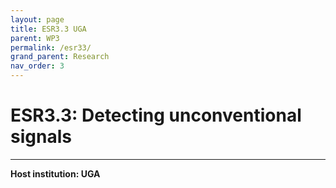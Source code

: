 ```yaml
---
layout: page
title: ESR3.3 UGA
parent: WP3
permalink: /esr33/
grand_parent: Research
nav_order: 3
---
```


# ESR3.3: Detecting unconventional signals
----

__Host institution: UGA__ 